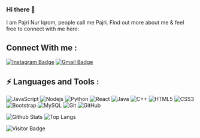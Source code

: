 ### Hi there 👋

I am Pajri Nur Iqrom, people call me Pajri. Find out more about me & feel free to connect with me here:

## Connect With me : 
[![Instagram Badge](https://img.shields.io/badge/-pajri_231-purple?style=flat-square&logo=instagram&logoColor=white&link=https://instagram.com/pajri_231/)](https://instagram.com/pajri_231)
[![Gmail Badge](https://img.shields.io/badge/-pajrivan231@.com-c14438?style=flat-square&logo=Gmail&logoColor=white&link=mailto:pajrivan231@gmail.com)](mailto:pajrivan231@gmail.com)


## ⚡ Languages and Tools :

![JavaScript](https://img.shields.io/badge/-JavaScript-black?style=flat-square&logo=javascript)
![Nodejs](https://img.shields.io/badge/-Nodejs-black?style=flat-square&logo=Node.js)
![Python](https://img.shields.io/badge/-Python-black?style=flat-square&logo=Python)
![React](https://img.shields.io/badge/-React-black?style=flat-square&logo=react)
![Java](https://img.shields.io/badge/-java-E34A86?style=flat-square&logo=java)
![C++](https://img.shields.io/badge/-C++-00599C?style=flat-square&logo=c)
![HTML5](https://img.shields.io/badge/-HTML5-E34F26?style=flat-square&logo=html5&logoColor=white)
![CSS3](https://img.shields.io/badge/-CSS3-1572B6?style=flat-square&logo=css3)
![Bootstrap](https://img.shields.io/badge/-Bootstrap-563D7C?style=flat-square&logo=bootstrap)
![MySQL](https://img.shields.io/badge/-MySQL-black?style=flat-square&logo=mysql)
![Git](https://img.shields.io/badge/-Git-black?style=flat-square&logo=git)
![GitHub](https://img.shields.io/badge/-GitHub-181717?style=flat-square&logo=github)

![Github Stats](https://github-readme-stats.vercel.app/api?username=putrodwi31&count_private=true&show_icons=true&include_all_commits=true)
![Top Langs](https://github-readme-stats.vercel.app/api/top-langs/?username=putrodwi31&hide=TeX&layout=compact)

![Visitor Badge](https://visitor-badge.laobi.icu/badge?page_id=putrodwi31.putrodwi31)
